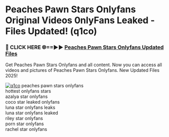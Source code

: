 # Peaches Pawn Stars Onlyfans Original Videos 0nlyFans Leaked - Files Updated! (q1co)

<h3>🔴 CLICK HERE 🌐==►► <a href="https://tinyurl.com/ms9xzufz" rel="nofollow">Peaches Pawn Stars Onlyfans Updated Files</a></h3>

Get Peaches Pawn Stars Onlyfans and all content. Now you can access all videos and pictures of Peaches Pawn Stars Onlyfans. New Updated Files 2025!

[![q1co](https://i.imgur.com/PQ7UWWw.gif)](https://tinyurl.com/ms9xzufz)
peaches pawn stars onlyfans<br>
hottest onlyfans stars<br>
azalya star onlyfans<br>
coco star leaked onlyfans<br>
luna star onlyfans leaks<br>
luna star onlyfans leaked<br>
riley star onlyfans<br>
porn star onlyfans<br>
rachel star onlyfans